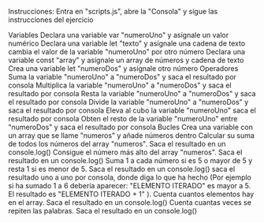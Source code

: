 Instrucciones:
Entra en "scripts.js", abre la "Consola" y sigue las instrucciones del ejercicio

Variables
Declara una variable var "numeroUno" y asígnale un valor numérico
Declara una variable let "texto" y asígnale una cadena de texto
cambia el valor de la variable "numeroUno" por otro número
Declara una variable const "array" y asígnale un array de números y cadena de texto
Crea una variable let "numeroDos" y asígnale otro número
Operadores
Suma la variable "numeroUno" a "numeroDos" y saca el resultado por consola
Multiplica la variable "numeroUno" a "numeroDos" y saca el resultado por consola
Resta la variable "numeroUno" a "numeroDos" y saca el resultado por consola
Divide la variable "numeroUno" a "numeroDos" y saca el resultado por consola
Eleva al cubo la variable "numeroUno" saca el resultado por consola
Obten el resto de la variable "numeroUno" entre "numeroDos" y saca el resultado por consola
Bucles
Crea una variable con un array que se llame "numeros" y añade números dentro
Calcular su suma de todos los números del array "numeros". Saca el resultado en un console.log()
Consigue el número más alto del array "numeros". Saca el resultado en un console.log()
Suma 1 a cada número si es 5 o mayor de 5 y resta 1 si es menor de 5. Saca el resultado en un console.log() saca el resultado uno a uno por consola, donde diga lo que ha hecho (Por ejemplo si ha sumado 1 a 6 debería aparecer: "ELEMENTO ITERADO" es mayor a 5. El resultado es "ELEMENTO ITERADO + 1" ).
Cuenta cuantos elementos hay en el array. Saca el resultado en un console.log()
Cuenta cuantas veces se repiten las palabras. Saca el resultado en un console.log()
